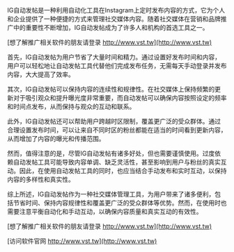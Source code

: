 IG自动发帖是一种利用自动化工具在Instagram上定时发布内容的方式，它为个人和企业提供了一种便捷的方式来管理社交媒体内容。随着社交媒体在营销和品牌推广中的重要性不断增加，IG自动发帖成为了许多人和机构的首选工具之一。

[想了解推广相关软件的朋友请登录 http://www.vst.tw](http://www.vst.tw)

首先，IG自动发帖为用户节省了大量时间和精力。通过设置好发布时间和内容，用户可以轻松地让自动发帖工具代替他们完成发布任务，无需每天手动登录并发布内容，大大提高了效率。

其次，IG自动发帖可以保持内容的连续性和规律性。在社交媒体上保持频繁的更新对于吸引观众和提升曝光度非常重要，而自动发帖可以确保内容按照设定的频率和时间点发布，从而保持与观众的互动和联系。

此外，IG自动发帖还可以帮助用户跨越时区限制，覆盖更广泛的受众群体。通过合理设置发布时间，可以让来自不同时区的粉丝都能在适当的时间看到更新内容，从而增加了内容的曝光和传播范围。

然而，值得注意的是，尽管IG自动发帖有诸多好处，但也需要谨慎使用。过度依赖自动发帖工具可能导致内容单调、缺乏灵活性，甚至影响到用户与粉丝的真实互动。因此，在使用自动发帖工具的同时，也应当结合手动发布和实时互动，以保持内容的多样性和真实性。

综上所述，IG自动发帖作为一种社交媒体管理工具，为用户带来了诸多便利，包括节省时间、保持内容规律性和覆盖更广泛的受众群体等优势。然而，在使用时也需要注意平衡自动化和手动互动，以确保内容质量和真实互动的有效性。

[想了解推广相关软件的朋友请登录 http://www.vst.tw](http://www.vst.tw)


[访问软件官网 http://www.vst.tw](http://www.vst.tw)
